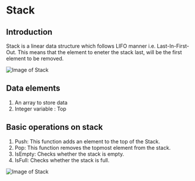 # Stack

## Introduction 
Stack is a linear data structure which follows LIFO manner i.e. Last-In-First-Out. This means that the element to eneter the stack last, will be the first element to be removed.

<img src = "[https://cdn.programiz.com/sites/tutorial2program/files/stack.png](https://img.freepik.com/free-vector/hand-drawn-flat-design-stack-books-illustration_23-2149320038.jpg?w=2000)](https://img.freepik.com/free-vector/hand-drawn-flat-design-stack-books-illustration_23-2149320038.jpg?w=2000)" alt = "Image of Stack" >

## Data elements 
1) An array to store data 
2) Integer variable : Top

## Basic operations on stack 
1) Push: This function adds an element to the top of the Stack.
2) Pop: This function removes the topmost element from the stack.
3) IsEmpty: Checks whether the stack is empty.
4) IsFull: Checks whether the stack is full.

<img src = "https://cdn.programiz.com/sites/tutorial2program/files/stack.png" alt = "Image of Stack" >
